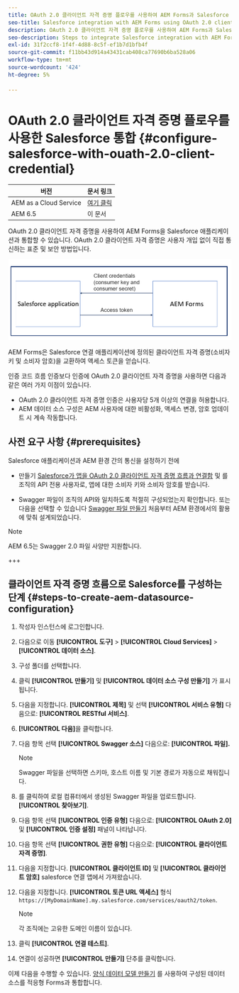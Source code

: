 ```yaml
---
title: OAuth 2.0 클라이언트 자격 증명 플로우를 사용하여 AEM Forms과 Salesforce 통합
seo-title: Salesforce integration with AEM Forms using OAuth 2.0 client credentials flow
description: OAuth 2.0 클라이언트 자격 증명 플로우를 사용하여 AEM Forms과 Salesforce 통합을 통합하는 절차
seo-description: Steps to integrate Salesforce integration with AEM Forms using OAuth 2.0 client credentials flow
exl-id: 31f2ccf8-1f4f-4d88-8c5f-ef1b7d1bfb4f
source-git-commit: f11bb43d914a43431cab408ca77690b6ba528a06
workflow-type: tm+mt
source-wordcount: '424'
ht-degree: 5%

---
```


# OAuth 2.0 클라이언트 자격 증명 플로우를 사용한 Salesforce 통합  {#configure-salesforce-with-ouath-2.0-client-credential}

| 버전 | 문서 링크 |
| -------- | ---------------------------- |
| AEM as a Cloud Service | [여기 클릭](https://experienceleague.adobe.com/docs/experience-manager-cloud-service/content/forms/integrate/use-form-data-model/oauth2-client-credentials-flow-for-server-to-server-integration.html) |
| AEM 6.5 | 이 문서 |

OAuth 2.0 클라이언트 자격 증명을 사용하여 AEM Forms을 Salesforce 애플리케이션과 통합할 수 있습니다. OAuth 2.0 클라이언트 자격 증명은 사용자 개입 없이 직접 통신하는 표준 및 보안 방법입니다.

![AEM Forms과 Salesforce 애플리케이션 간의 통신을 설정하는 동안 발생하는 워크플로우](/help/forms/using/assets/salesforce-workflow.png)

AEM Forms은 Salesforce 연결 애플리케이션에 정의된 클라이언트 자격 증명(소비자 키 및 소비자 암호)을 교환하여 액세스 토큰을 얻습니다.

인증 코드 흐름 인증보다 인증에 OAuth 2.0 클라이언트 자격 증명을 사용하면 다음과 같은 여러 가지 이점이 있습니다.

* OAuth 2.0 클라이언트 자격 증명 인증은 사용자당 5개 이상의 연결을 허용합니다.
* AEM 데이터 소스 구성은 AEM 사용자에 대한 비활성화, 액세스 변경, 암호 업데이트 시 계속 작동합니다.

## 사전 요구 사항 {#prerequisites}

Salesforce 애플리케이션과 AEM 환경 간의 통신을 설정하기 전에

* 만들기 [Salesforce가 앱을 OAuth 2.0 클라이언트 자격 증명 흐름과 연결함](https://help.salesforce.com/s/articleView?id=sf.connected_app_client_credentials_setup.htm&amp;type=5) 및 를 조직의 API 전용 사용자로, 앱에 대한 소비자 키와 소비자 암호를 받습니다.

* Swagger 파일이 조직의 API와 일치하도록 적절히 구성되었는지 확인합니다. 또는 다음을 선택할 수 있습니다 [Swagger 파일 만들기](https://experienceleague.adobe.com/docs/experience-manager-learn/cloud-service/forms/integrate-with-salesforce/describe-rest-api.html) 처음부터 AEM 환경에서의 활용에 맞춰 설계되었습니다.
>[!NOTE]
>
> AEM 6.5는 Swagger 2.0 파일 사양만 지원합니다.

+++

## 클라이언트 자격 증명 흐름으로 Salesforce를 구성하는 단계 {#steps-to-create-aem-datasource-configuration}

1.  작성자 인스턴스에 로그인합니다. 
1. 다음으로 이동 **[!UICONTROL 도구]** > **[!UICONTROL Cloud Services]** > **[!UICONTROL 데이터 소스]**.
1. 구성 폴더를 선택합니다.
1. 클릭 **[!UICONTROL 만들기]** 및 **[!UICONTROL 데이터 소스 구성 만들기]** 가 표시됩니다.
1. 다음을 지정합니다. **[!UICONTROL 제목]** 및 선택 **[!UICONTROL 서비스 유형]** 다음으로: **[!UICONTROL RESTful 서비스]**.
1. **[!UICONTROL 다음]**&#x200B;을 클릭합니다.
1. 다음 항목 선택 **[!UICONTROL Swagger 소스]** 다음으로: **[!UICONTROL 파일].**
   >[!NOTE]
   >
   > Swagger 파일을 선택하면 스키마, 호스트 이름 및 기본 경로가 자동으로 채워집니다.

1. 를 클릭하여 로컬 컴퓨터에서 생성된 Swagger 파일을 업로드합니다. **[!UICONTROL 찾아보기]**.
1. 다음 항목 선택 **[!UICONTROL 인증 유형]** 다음으로: **[!UICONTROL OAuth 2.0]** 및 **[!UICONTROL 인증 설정]** 패널이 나타납니다.
1. 다음 항목 선택 **[!UICONTROL 권한 유형]** 다음으로: **[!UICONTROL 클라이언트 자격 증명]**.
1. 다음을 지정합니다. **[!UICONTROL 클라이언트 ID]** 및 **[!UICONTROL 클라이언트 암호]** salesforce 연결 앱에서 가져왔습니다.
1. 다음을 지정합니다. **[!UICONTROL 토큰 URL 액세스]** 형식
   `https://[MyDomainName].my.salesforce.com/services/oauth2/token`.

   >[!NOTE]
   >
   > 각 조직에는 고유한 도메인 이름이 있습니다.

1. 클릭 **[!UICONTROL 연결 테스트]**.
1. 연결이 성공하면 **[!UICONTROL 만들기]** 단추를 클릭합니다.

이제 다음을 수행할 수 있습니다. [양식 데이터 모델 만들기](https://experienceleague.adobe.com/docs/experience-manager-65/forms/form-data-model/create-form-data-models.html?lang=en) 를 사용하여 구성된 데이터 소스를 적응형 Forms과 통합합니다.
